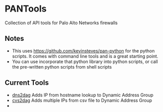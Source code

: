 # PANTools
Collection of API tools for Palo Alto Networks firewalls

## Notes

* This uses https://github.com/kevinsteves/pan-python for the python scripts.  It comes with command line tools and is a great starting point.
* You can use incorporate that python library into python scripts, or call the pre-written python scripts from shell scripts

## Current Tools
* [dns2dag](https://github.com/sandalsoft/PANTools/blob/master/doc/dns2dag.md) Adds IP from hostname lookup to Dynamic Address Group
* [cvs2dag](https://github.com/sandalsoft/PANTools/blob/master/doc/csv2dag.md) Adds multiple IPs from csv file to Dynamic Address Group
*
